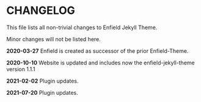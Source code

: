 # CHANGELOG

This file lists all non-trivial changes to Enfield Jekyll Theme.

Minor changes will not be listed here.

**2020-03-27** Enfield is created as successor of the prior Enfield-Theme.

**2020-10-10** Website is updated and includes now the enfield-jekyll-theme version 1.1.1

**2021-02-02** Plugin updates.

**2021-07-20** Plugin updates.
